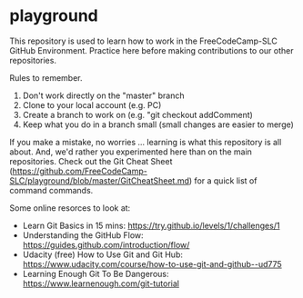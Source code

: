 # playground
This repository is used to learn how to work in the FreeCodeCamp-SLC GitHub Environment. Practice here before making contributions to our other repositories.

Rules to remember.
1. <Critical> Don't work directly on the "master" branch
2. Clone to your local account (e.g. PC)
3. Create a branch to work on (e.g. "git checkout addComment)
4. Keep what you do in a branch small (small changes are easier to merge)

If you make a mistake, no worries ... learning is what this repository is all about.  And, we'd rather you experimented here than on the main repositories.  Check out the Git Cheat Sheet (https://github.com/FreeCodeCamp-SLC/playground/blob/master/GitCheatSheet.md) for a quick list of command commands.

Some online resorces to look at:
- Learn Git Basics in 15 mins: https://try.github.io/levels/1/challenges/1
- Understanding the GitHub Flow: https://guides.github.com/introduction/flow/
- Udacity (free) How to Use Git and Git Hub: https://www.udacity.com/course/how-to-use-git-and-github--ud775
- Learning Enough Git To Be Dangerous: https://www.learnenough.com/git-tutorial
